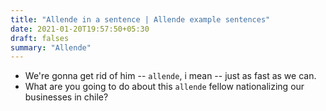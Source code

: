 ```yaml
---
title: "Allende in a sentence | Allende example sentences"
date: 2021-01-20T19:57:50+05:30
draft: falses
summary: "Allende"
---
```

- We're gonna get rid of him -- `allende`, i mean -- just as fast as we can.
- What are you going to do about this `allende` fellow nationalizing our businesses in chile?
                 
